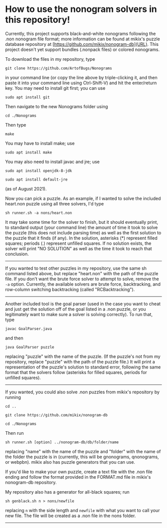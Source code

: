 # How to use the nonogram solvers in this repository!

Currently, this project supports black-and-white nonograms following the .non
nonogram file format; more information can be found at mikix's puzzle database
repository at [https://github.com/mikix/nonogram-db](URL). This project doesn't
yet support bundles (.nonpack files) or colored nonograms.

To download the files in my repository, type

`git clone https://github.com/ArtofBugs/Nonograms`

in your command line (or copy the line above by triple-clicking it, and then
paste it into your command line using Ctrl-Shift-V) and hit the
enter/return key. You may need to install git first; you can use

`sudo apt install git`

Then navigate to the new Nonograms folder using

`cd ./Nonograms`

Then type

`make`

You may have to install make; use

`sudo apt install make`

You may also need to install javac and jre; use

`sudo apt install openjdk-8-jdk`

`sudo apt install default-jre`

(as of August 2021).

Now you can pick a puzzle. As an example, if I wanted to solve the
included heart.non puzzle using all three solvers, I'd type

`sh runner.sh -a nons/heart.non`

It may take some time for the solver to finish, but it should eventually print,
to standard output (your command line) the amount of time it took to solve the
puzzle (this does not include parsing time) as well as the first solution to the
puzzle that it finds (if any). In the solution, asterisks (*) represent filled
squares; periods (.) represent unfilled squares. If no solution exists, the
solver will print "NO SOLUTION" as well as the time it took to reach that
conclusion.

***************

If you wanted to test other puzzles in my repository, use the same sh command listed above, but replace "heart.non" with the path of the puzzle file. If you
don't want the brute force solver to attempt to solve, remove the `-a` option. Currently, the available solvers are brute force, backtracking, and row-column switching backtracking (called "RCBacktracking").

***************

Another included tool is the goal parser (used in the case you want to cheat and
just get the solution off of the goal listed in a .non puzzle, or you
legitimately want to make sure a solver is solving correctly). To run that, type

`javac GoalParser.java`

and then

`java GoalParser puzzle`

replacing "puzzle" with the name of the puzzle. (If the puzzle's not from my
repository, replace "puzzle" with the path of the puzzle file.) It will print a
representation of the puzzle's solution to standard error, following the same
format that the solvers follow (asterisks for filled squares, periods for
unfilled squares).

***************

If you wanted, you could also solve .non puzzles from mikix's repository by running

`cd ..`

`git clone https://github.com/mikix/nonogram-db`

`cd ./Nonograms`

Then run

`sh runner.sh [option] ../nonogram-db/db/folder/name`

replacing "name" with the name of the puzzle and "folder" with the name of
the folder the puzzle is in (currently, this will be gnonograms, qnonograms, or
webpbn). mikix also has puzzle generators that you can use.

If you'd like to make your own puzzle, create a text file with the .non file 
ending and follow the format provided in the FORMAT.md file in mikix's
nonogram-db repository.

My repository also has a generator for all-black squares; run

`sh genblack.sh n > nons/newfile`

replacing `n` with the side length and `newfile` with what you want to call your
new file. The file will be created as a .non file in the nons folder.

***************



